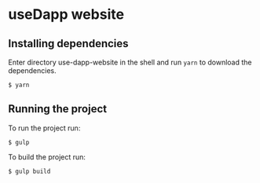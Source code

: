# useDapp website

## Installing dependencies

Enter directory use-dapp-website in the shell and run `yarn` to download the dependencies.

```
$ yarn
```

## Running the project

To run the project run:

```
$ gulp
```

To build the project run:

```
$ gulp build
```
